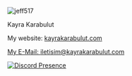 <p align="left"> <img src="https://komarev.com/ghpvc/?username=jeff517&label=Profile%20views&color=0e75b6&style=flat" alt="jeff517" /> </p>

<p>Kayra Karabulut</p>

<p>My website: <a href="https://www.kayrakarabulut.com">kayrakarabulut.com </p>
<p>My E-Mail: <a href="mailto:iletisim@kayrakarabulut.com">iletisim@kayrakarabulut.com</p>
  
[![Discord Presence](https://lanyard.cnrad.dev/api/:533591831443931136)](https://discord.com/users/:533591831443931136)
